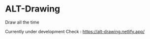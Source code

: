 # ALT-Drawing
Draw all the time

Currently under development
Check : https://alt-drawing.netlify.app/
